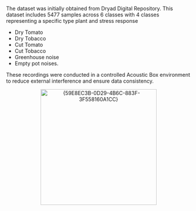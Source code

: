 The dataset was initially obtained from Dryad Digital Repository. This dataset includes 5477 samples across 6 classes with 4 classes representing a specific type plant and stress response 
- Dry Tomato
- Dry Tobacco
- Cut Tomato
- Cut Tobacco
- Greenhouse noise
- Empty pot noises.  

These recordings were conducted in a controlled Acoustic Box environment to reduce external interference and ensure data consistency.   

<p align="center">
  <img width="316" alt="{59E8EC3B-0D29-4B6C-883F-3F558160A1CC}" src="https://github.com/user-attachments/assets/3819ba5a-d8fe-4313-81da-1f7d3ab05da7">
</p>

